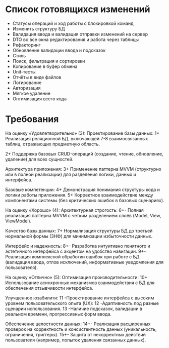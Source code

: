 # Список готовящихся изменений

- Статусы операций и ход работы с блокировкой команд
- Изменить структуру БД
- Валидация ввода и валидация отправки изменений на сервер
- DTO во все окна редактирования и работа через таблицы
- Рефакторинг
- Обновление валидации ввода и подсказок
- Стиль
- Поиск, фильтрация и сортировки
- Копирование в буфер обмена
- Unit-тесты
- Отчёты в виде файлов
- Логирование
- Авторизация
- Мягкое удаление
- Оптимизация всего кода



# Требования

На оценку «Удовлетворительно» (3):
Проектирование базы данных:
1+ Реализация реляционной БД, включающей 7-8 взаимосвязанных таблиц, отражающих предметную область.

2+ Поддержка базовых CRUD-операций (создание, чтение, обновление, удаление) для всех сущностей.

Архитектура приложения:
3+ Применение паттерна MVVM (структурно или в полной реализации) для разделения логики, данных и интерфейса.

Базовые компетенции:
4+ Демонстрация понимания структуры кода и логики работы приложения.
5+ Корректное взаимодействие между компонентами системы (без критических ошибок в базовых сценариях).

На оценку «Хорошо» (4):
Архитектурная строгость:
6+- Полная реализация паттерна MVVM с четким разделением слоёв (Model, View, ViewModel).

Качество базы данных:
7+ Нормализация структуры БД до третьей нормальной формы (3НФ) для минимизации избыточности данных.

Интерфейс и надежность:
8+- Разработка интуитивно понятного и эстетичного интерфейса с акцентом на удобство навигации.
9+- Реализация комплексной обработки ошибок при работе с БД (валидация ввода, отлов исключений, информативные уведомления для пользователя).

На оценку «Отлично» (5):
Оптимизация производительности:
10+ Использование асинхронных механизмов взаимодействия с БД для обеспечения отзывчивости интерфейса.

Улучшенное юзабилити:
11 -Проектирование интерфейса с высоким уровнем пользовательского опыта (UX):
12 -Адаптивность под разные сценарии использования.
13 -Наличие подсказок, валидации в реальном времени, прогрессивных форм ввода.

Обеспечение целостности данных:
14+- Реализация расширенных проверок на корректность и консистентность данных (уникальность, ограничения, триггеры).
15+- Защита от некорректных действий пользователя (например, попыток удаления связанных данных).